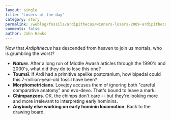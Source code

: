 ```yaml
---
layout: single 
title: "Losers of the day" 
category: story
permalink: /weblog/fossils/ardipithecus/winners-losers-2009-ardipithecus.html
comments: false 
author: John Hawks 
---
```


Now that <i>Ardipithecus</i> has descended from heaven to join us mortals, who is grumbling the worst?

<ul>
<li><b><i>Nature</i></b>. After a long run of Middle Awash articles through the 1990's and 2000's, what did they do to lose this one?  

<li><b>Touma&iuml;</b>. If Ardi had a primitive apelike postcranium, how bipedal could this 7-million-year-old fossil have been?

<li><b>Morphometricians</b>. Lovejoy accuses them of ignoring both "careful comparative anatomy" and evo-devo. That's bound to leave a mark.

<li><b>Chimpanzees</b>. OK, the chimps don't care -- but they're looking more and more irrelevant to interpreting early hominins. 

<li><b>Anybody else working on early hominin locomotion</b>. Back to the drawing board. 

</ul>

